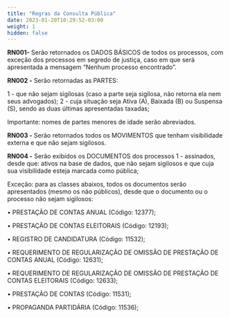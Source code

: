 ```yaml
---
title: "Regras da Consulta Pública"
date: 2023-01-20T10:29:52-03:00
weight: 1
hidden: false
---
```


**RN001-** Serão retornados os DADOS BÁSICOS de todos os processos, com exceção dos processos em segredo de justiça, caso em que será apresentada a mensagem “Nenhum processo encontrado”. 

**RN002 -** Serão retornadas as PARTES:

1 - que não sejam sigilosas (caso a parte seja sigilosa, não retorna ela nem seus advogados); 
2 - cuja situação seja Ativa (A), Baixada (B) ou Suspensa (S), sendo as duas últimas apresentadas taxadas;
    
Importante: nomes de partes menores de idade serão abreviados.

**RN003 -** Serão retornados todos os MOVIMENTOS que tenham visibilidade externa e que não sejam sigilosos.

**RN004 -** Serão exibidos os DOCUMENTOS dos processos
1 - assinados, desde que: ativos na base de dados, que não sejam sigilosos e que cuja sua visibilidade esteja marcada como pública;
        
Exceção: para as classes abaixos, todos os documentos serão apresentados (mesmo os não públicos), desde que o documento ou o processo não sejam sigilosos:

• PRESTAÇÃO DE CONTAS ANUAL (Código: 12377);

• PRESTAÇÃO DE CONTAS ELEITORAIS (Código: 12193);

• REGISTRO DE CANDIDATURA (Código: 11532);

• REQUERIMENTO DE REGULARIZAÇÃO DE OMISSÃO DE PRESTAÇÃO DE CONTAS ANUAL (Código: 12631);

• REQUERIMENTO DE REGULARIZAÇÃO DE OMISSÃO DE PRESTAÇÃO DE CONTAS ELEITORAIS (Código: 12633);

• PRESTAÇÃO DE CONTAS (Código: 11531);

• PROPAGANDA PARTIDÁRIA (Código: 11536);
